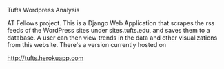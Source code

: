 Tufts Wordpress Analysis

AT Fellows project. This is a Django Web Application that scrapes the rss feeds of the WordPress sites under sites.tufts.edu, and saves them to a database. A user can then view trends in the data and other visualizations from this website. There's a version currently hosted on

http://tufts.herokuapp.com
